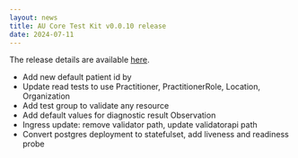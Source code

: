 ```yaml
---
layout: news
title: AU Core Test Kit v0.0.10 release
date: 2024-07-11
---
```


The release details are available [here](https://github.com/hl7au/au-fhir-core-inferno/releases/tag/v0.0.10). 


<!-- break -->

* Add new default patient id by
* Update read tests to use Practitioner, PractitionerRole, Location, Organization
* Add test group to validate any resource
* Add default values for diagnostic result Observation
* Ingress update: remove validator path, update validatorapi path
* Convert postgres deployment to statefulset, add liveness and readiness probe
